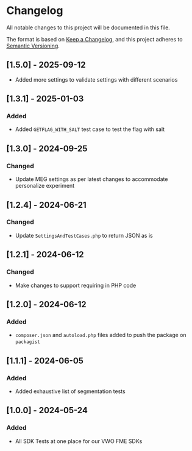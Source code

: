 # Changelog

All notable changes to this project will be documented in this file.

The format is based on [Keep a Changelog](https://keepachangelog.com/en/1.0.0/),
and this project adheres to [Semantic Versioning](https://semver.org/spec/v2.0.0.html).

## [1.5.0] - 2025-09-12

- Added more settings to validate settings with different scenarios

## [1.3.1] - 2025-01-03

### Added

- Added `GETFLAG_WITH_SALT` test case to test the flag with salt

## [1.3.0] - 2024-09-25

### Changed

- Update MEG settings as per latest changes to accommodate personalize experiment

## [1.2.4] - 2024-06-21

### Changed

- Update `SettingsAndTestCases.php` to return JSON as is

## [1.2.1] - 2024-06-12

### Changed

- Make changes to support requiring in PHP code

## [1.2.0] - 2024-06-12

### Added

- `composer.json` and `autoload.php` files added to push the package on `packagist`

## [1.1.1] - 2024-06-05

### Added

- Added exhaustive list of segmentation tests

## [1.0.0] - 2024-05-24

### Added

- All SDK Tests at one place for our VWO FME SDKs
